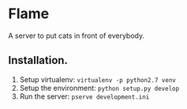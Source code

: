 # Flame

A server to put cats in front of everybody.

## Installation.

1. Setup virtualenv: `virtualenv -p python2.7 venv`
2. Setup the environment: `python setup.py develop`
3. Run the server: `pserve development.ini`
